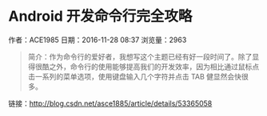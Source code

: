 # Android 开发命令行完全攻略
作者：ACE1985
日期：2016-11-28 08:37
浏览量：2963
> 简介：作为命令行的爱好者，我想写这个主题已经有好一段时间了。除了显得很酷之外，命令行的使用能够提高我们的开发效率，因为相比通过鼠标点击一系列的菜单选项，使用键盘输入几个字符并点击 TAB 健显然会快很多。

 链接：http://blog.csdn.net/asce1885/article/details/53365058
